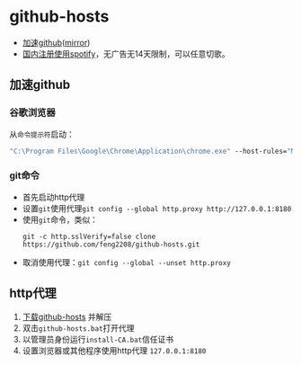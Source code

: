 # github-hosts

- [加速github](https://github.com/feng2208/github-hosts)([mirror](https://gh.feng2208.gleeze.com/))
- [国内注册使用spotify](https://feng2208.pages.dev/posts/spotify)，无广告无14天限制，可以任意切歌。



## 加速github
### 谷歌浏览器

从`命令提示符`启动：
```bat
"C:\Program Files\Google\Chrome\Application\chrome.exe" --host-rules="MAP github.com octocaptcha.com, MAP github.githubassets.com yelp.com, MAP *.githubusercontent.com githubusercontent.com" --host-resolver-rules="MAP octocaptcha.com 20.27.177.113, MAP yelp.com 199.232.240.116, MAP githubusercontent.com 199.232.176.133"

```

### git命令
- 首先启动http代理
- 设置`git`使用代理`git config --global http.proxy http://127.0.0.1:8180`
- 使用`git`命令，类似：
  ```
  git -c http.sslVerify=false clone https://github.com/feng2208/github-hosts.git
  ```
- 取消使用代理：`git config --global --unset http.proxy`


## http代理
1. [下载github-hosts](https://github.com/feng2208/github-hosts/archive/refs/heads/main.zip) 并解压
2. 双击`github-hosts.bat`打开代理
3. 以管理员身份运行`install-CA.bat`信任证书
4. 设置浏览器或其他程序使用http代理 `127.0.0.1:8180`

